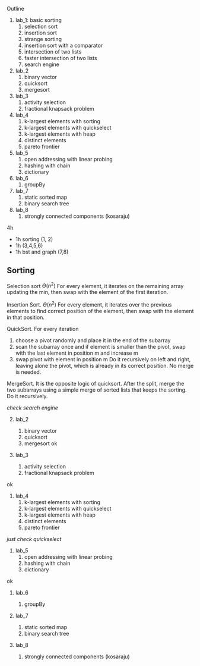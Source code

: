 Outline
1. lab_1: basic sorting
	1. selection sort
	2. insertion sort
	3. strange sorting
	4. insertion sort with a comparator
	5. intersection of two lists
	6. faster intersection of two lists
	7. search engine
2. lab_2
	1. binary vector
	2. quicksort
	3. mergesort
3. lab_3
	1. activity selection
	2. fractional knapsack problem
4. lab_4
	1. k-largest elements with sorting
	2. k-largest elements with quickselect
	3. k-largest elements with heap
	4. distinct elements
	5. pareto frontier
5. lab_5
	1. open addressing with linear probing
	2. hashing with chain
	3. dictionary
6. lab_6
	1. groupBy
7. lab_7
	1. static sorted map
	2. binary search tree
8. lab_8
	1. strongly connected components (kosaraju)

4h
- 1h sorting (1, 2)
- 1h (3,4,5,6)
- 1h bst and graph (7,8)

## Sorting

Selection sort $\Theta(n^2)$
For every element, it iterates on the remaining array updating the min, then swap with the element of the first iteration.

Insertion Sort. $\Theta(n^2)$
For every element, it iterates over the previous elements to find correct position of the element, then swap with the element in that position.

QuickSort.
For every iteration
1. choose a pivot randomly and place it in the end of the subarray
2. scan the subarray once and if element is smaller than the pivot, swap with the last element in position m and increase m
3. swap pivot with element in position m
Do it recursively on left and right, leaving alone the pivot, which is already in its correct position. No merge is needed.

MergeSort.
It is the opposite logic of quicksort.
After the split, merge the two subarrays using a simple merge of sorted lists that keeps the sorting.
Do it recursively.


*check search engine*



2. lab_2
	1. binary vector
	2. quicksort
	3. mergesort
ok


1. lab_3
	1. activity selection
	2. fractional knapsack problem

ok

1. lab_4
	1. k-largest elements with sorting
	2. k-largest elements with quickselect
	3. k-largest elements with heap
	4. distinct elements
	5. pareto frontier

*just check quickselect*

1. lab_5
	1. open addressing with linear probing
	2. hashing with chain
	3. dictionary

ok

1. lab_6
	1. groupBy



1. lab_7
	1. static sorted map
	2. binary search tree


1. lab_8
	1. strongly connected components (kosaraju)

